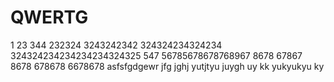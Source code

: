 # QWERTG
1
23
344
232324
3243242342
324324234324234
324324234234234234324325
547
56785678678768967
8678
67867
8678
678678
6678678
asfsfgdgewr
jfg
jghj
yutjtyu
juygh
uy
kk
yukyukyu
ky
